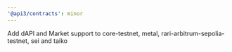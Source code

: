 ```yaml
---
'@api3/contracts': minor
---
```


Add dAPI and Market support to core-testnet, metal, rari-arbitrum-sepolia-testnet, sei and taiko
